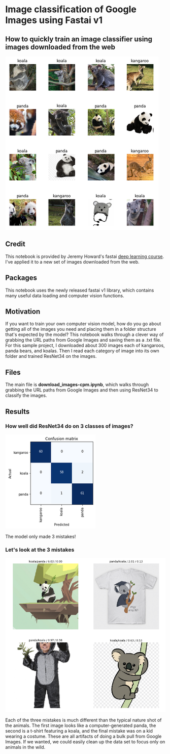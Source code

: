 # Image classification of Google Images using Fastai v1
## How to quickly train an image classifier using images downloaded from the web

![Google Animal Images](images/animal_images.png "Google Animal Images")

## Credit

This notebook is provided by Jeremy Howard's fastai [deep learning course](http://course.fast.ai/ "Fastai"). I've applied it to a new set of images downloaded from the web.

## Packages

This notebook uses the newly released fastai v1 library, which contains many useful data loading and computer vision functions.

## Motivation

If you want to train your own computer vision model, how do you go about getting all of the images you need and placing them in a folder structure that's expected by the model? This notebook walks through a clever way of grabbing the URL paths from Google Images and saving them as a .txt file. For this sample project, I downloaded about 300 images each of kangaroos, panda bears, and koalas. Then I read each category of image into its own folder and trained ResNet34 on the images.

## Files

The main file is **download_images-cpm.ipynb**, which walks through grabbing the URL paths from Google Images and then using ResNet34 to classify the images.

## Results

### How well did ResNet34 do on 3 classes of images?

![Confusion Matrix](images/confusion_matrix.png "Confusion Matrix")

The model only made 3 mistakes!

### Let's look at the 3 mistakes

![3 Mistakes](images/top_losses.png "3 Mistakes")

Each of the three mistakes is much different than the typical nature shot of the animals. The first image looks like a computer-generated panda, the second is a t-shirt featuring a koala, and the final mistake was on a kid wearing a costume. These are all artifacts of doing a bulk pull from Google Images. If we wanted, we could easily clean up the data set to focus only on animals in the wild.
